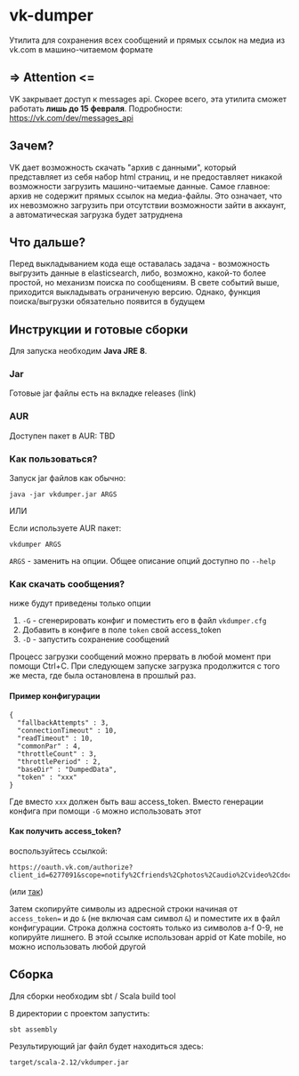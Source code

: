 # vk-dumper

Утилита для сохранения всех сообщений и прямых ссылок на медиа из vk.com в машино-читаемом формате

## => Attention <=

VK закрывает доступ к messages api. Скорее всего, эта утилита сможет работать __лишь до 15 февраля__.
Подробности: https://vk.com/dev/messages_api

## Зачем?

VK дает возможность скачать "архив с данными", который представляет из себя набор html страниц, и не предоставляет никакой возможности загрузить машино-читаемые данные. Самое главное: архив не содержит прямых ссылок на медиа-файлы. Это означает, что их невозможно загрузить при отсутствии возможности зайти в аккаунт, а автоматическая загрузка будет затруднена

## Что дальше?

Перед выкладыванием кода еще оставалась задача - возможность выгрузить данные в elasticsearch, либо, возможно, какой-то более простой, но механизм поиска по сообщениям. В свете событий выше, приходится выкладывать ограниченую версию. Однако, функция поиска/выгрузки обязательно появится в будущем

## Инструкции и готовые сборки

Для запуска необходим __Java JRE 8__.

### Jar

Готовые jar файлы есть на вкладке releases (link)

### AUR

Доступен пакет в AUR: TBD

### Как пользоваться?

Запуск jar файлов как обычно:

```
java -jar vkdumper.jar ARGS
```

ИЛИ

Если используете AUR пакет:

```
vkdumper ARGS
```

`ARGS` - заменить на опции. Общее описание опций доступно по `--help`

### Как скачать сообщения?

ниже будут приведены только опции

1. `-G` - сгенерировать конфиг и поместить его в файл `vkdumper.cfg`
2. Добавить в конфиге в поле `token` свой access_token
3. `-D` - запустить сохранение сообщений

Процесс загрузки сообщений можно прервать в любой момент при помощи Ctrl+C. При следующем запуске загрузка продолжится с того же места, где была остановлена в прошлый раз.

#### Пример конфигурации

```
{
  "fallbackAttempts" : 3,
  "connectionTimeout" : 10,
  "readTimeout" : 10,
  "commonPar" : 4,
  "throttleCount" : 3,
  "throttlePeriod" : 2,
  "baseDir" : "DumpedData",
  "token" : "xxx"
}
```

Где вместо `xxx` должен быть ваш access_token. Вместо генерации конфига при помощи `-G` можно использовать этот

#### Как получить access_token?

воспользуйтесь ссылкой:

```
https://oauth.vk.com/authorize?client_id=6277091&scope=notify%2Cfriends%2Cphotos%2Caudio%2Cvideo%2Cdocs%2Cnotes%2Cmessages%2Cpages%2Cstatus%2Cwall%2Cgroups%2Cnotifications%2Cstats%2Cquestions%2Coffers%2Coffline&redirect_uri=blank.html&display=popup&response_type=token
```

(или [так](https://oauth.vk.com/authorize?client_id=6277091&scope=notify%2Cfriends%2Cphotos%2Caudio%2Cvideo%2Cdocs%2Cnotes%2Cmessages%2Cpages%2Cstatus%2Cwall%2Cgroups%2Cnotifications%2Cstats%2Cquestions%2Coffers%2Coffline&redirect_uri=blank.html&display=popup&response_type=token))

Затем скопируйте символы из адресной строки начиная от `access_token=` и до `&` (не включая сам символ `&`) и поместите их в файл конфигурации. Строка должна состоять только из символов a-f 0-9, не копируйте лишнего. В этой ссылке использован appid от Kate mobile, но можно использовать любой другой


## Сборка

Для сборки необходим sbt / Scala build tool

В директории с проектом запустить:
```
sbt assembly
```
Результирующий jar файл будет находиться здесь:
```
target/scala-2.12/vkdumper.jar
```